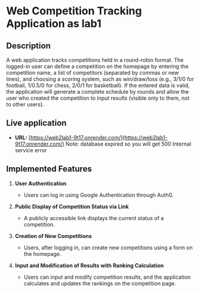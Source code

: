# Web Competition Tracking Application as lab1

## Description

A web application tracks competitions held in a round-robin format.
The logged-in user can define a competition on the homepage by entering the competition name,
a list of competitors (separated by commas or new lines), and choosing a scoring system,
such as win/draw/loss (e.g., 3/1/0 for football, 1/0.5/0 for chess, 2/0/1 for basketball).
If the entered data is valid, the application will generate a complete schedule by rounds
and allow the user who created the competition to input results (visible only to them, not to other users).

## Live application
- **URL:** [https://web2lab1-9t17.onrender.com/](https://web2lab1-9t17.onrender.com/) Note: database expired so you will get 500 Internal service error

## Implemented Features

1. **User Authentication**
   - Users can log in using Google Authentication through Auth0.

2. **Public Display of Competition Status via Link**
   - A publicly accessible link displays the current status of a competition.

3. **Creation of New Competitions**
   - Users, after logging in, can create new competitions using a form on the homepage.

4. **Input and Modification of Results with Ranking Calculation**
   - Users can input and modify competition results, and the application calculates and updates the rankings on the competition page.

